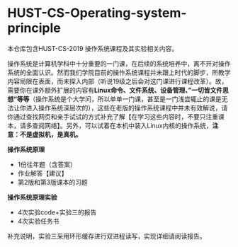 # HUST-CS-Operating-system-principle
本仓库包含HUST-CS-2019 操作系统课程及其实验相关内容。

操作系统是计算机学科中十分重要的一门课，在后续的系统培养中，离不开对操作系统的全面认识。然而我们学院目前的操作系统课程并未跟上时代的脚步，所教学内容局限在表面，而未探入内部（听说19级之后会对这门课进行课程改革）。故，需要你在课外额外扩展的内容有**Linux命令、文件系统、设备管理、”一切皆文件思想“等等**（操作系统是个大学问，所以单单一门课，甚至是一门浅尝辄止的课是无法让你进入操作系统深层次的），这些在老版的操作系统课程中并未有效解说，请你通过查找网页和亲手试试的方式补充了解【在学习这些内容时，不要只注重课本，请多查阅网络】。另外，可以试着在本机中装入Linux内核的操作系统，**注意：不是虚拟机，是真机。**

**操作系统原理**

- 1份往年题（含答案）
- 作业解答【建议】
- 第2版和第3版课本的习题

**操作系统原理实验**

- 4次实验code+实验三的报告
- 4次实验任务书

补充说明，实验三采用环形缓存进行双进程读写，实现详细请阅读报告。

